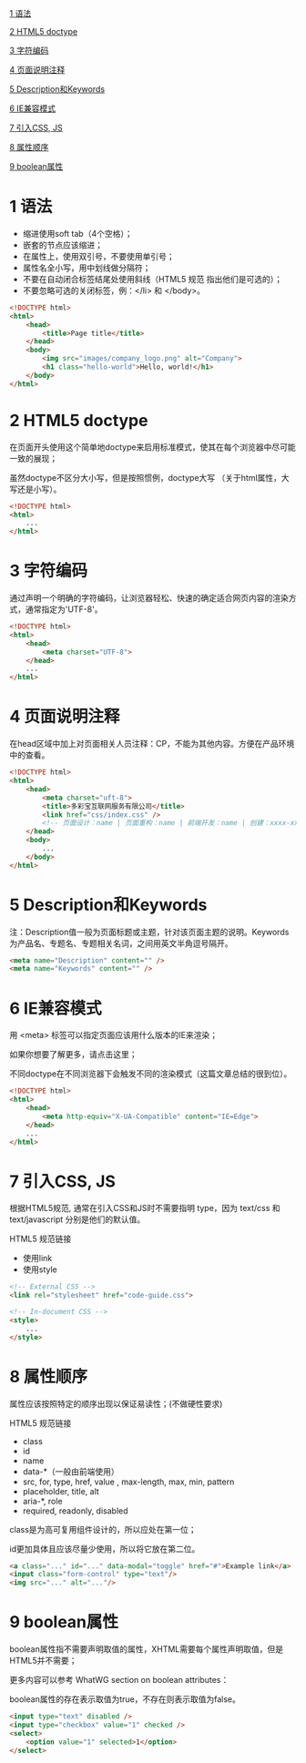 [1 语法](#1-语法)

[2 HTML5 doctype](#2-html5-doctype)

[3 字符编码](#3-字符编码)

[4 页面说明注释](#4-页面说明注释)

[5 Description和Keywords](#5-Description和Keywords)

[6 IE兼容模式](#6-IE兼容模式)

[7 引入CSS, JS](#7-%E5%BC%95%E5%85%A5css-js)

[8 属性顺序](#8-属性顺序)

[9 boolean属性](#9-boolean属性)













# 1 语法


- 缩进使用soft tab（4个空格）；
- 嵌套的节点应该缩进；
- 在属性上，使用双引号，不要使用单引号；
- 属性名全小写，用中划线做分隔符；
- 不要在自动闭合标签结尾处使用斜线（HTML5 规范 指出他们是可选的）；
- 不要忽略可选的关闭标签，例：&lt;/li&gt; 和 &lt;/body&gt;。

```html
<!DOCTYPE html>
<html>
    <head>
        <title>Page title</title>
    </head>
    <body>
        <img src="images/company_logo.png" alt="Company">
        <h1 class="hello-world">Hello, world!</h1>
    </body>
</html>
```

# 2 HTML5 doctype

在页面开头使用这个简单地doctype来启用标准模式，使其在每个浏览器中尽可能一致的展现；

虽然doctype不区分大小写，但是按照惯例，doctype大写 （关于html属性，大写还是小写）。

```html
<!DOCTYPE html>
<html>
    ...
</html>

```

# 3 字符编码

通过声明一个明确的字符编码，让浏览器轻松、快速的确定适合网页内容的渲染方式，通常指定为'UTF-8'。


```html
<!DOCTYPE html>
<html>
    <head>
        <meta charset="UTF-8">
    </head>
    ...
</html>
```

# 4 页面说明注释

在head区域中加上对页面相关人员注释：CP，不能为其他内容。方便在产品环境中的查看。


```html
<!DOCTYPE html>
<html>
    <head>
        <meta charset="uft-8">
        <title>多彩宝互联网服务有限公司</title>
        <link href="css/index.css" />
        <!-- 页面设计：name | 页面重构：name | 前端开发：name | 创建：xxxx-xx-xx -->
    </head>
    <body>
        ...
    </body>
</html>
```

# 5 Description和Keywords

注：Description值一般为页面标题或主题，针对该页面主题的说明。Keywords为产品名、专题名、专题相关名词，之间用英文半角逗号隔开。


```html
<meta name="Description" content="" />
<meta name="Keywords" content="" />
```

# 6 IE兼容模式

用 &lt;meta&gt; 标签可以指定页面应该用什么版本的IE来渲染；

如果你想要了解更多，请点击这里；

不同doctype在不同浏览器下会触发不同的渲染模式（这篇文章总结的很到位）。



```html
<!DOCTYPE html>
<html>
    <head>
        <meta http-equiv="X-UA-Compatible" content="IE=Edge">
    </head>
    ...
</html>
```

# 7 引入CSS, JS

根据HTML5规范, 通常在引入CSS和JS时不需要指明 type，因为 text/css 和 text/javascript 分别是他们的默认值。

HTML5 规范链接

- 使用link
- 使用style



```html
<!-- External CSS -->
<link rel="stylesheet" href="code-guide.css">

<!-- In-document CSS -->
<style>
    ...
</style>
```

# 8 属性顺序

属性应该按照特定的顺序出现以保证易读性；(不做硬性要求)


HTML5 规范链接

- class
- id
- name
- data-*（一般由前端使用）
- src, for, type, href, value , max-length, max, min, pattern
- placeholder, title, alt
- aria-*, role
- required, readonly, disabled

class是为高可复用组件设计的，所以应处在第一位；

id更加具体且应该尽量少使用，所以将它放在第二位。


```html
<a class="..." id="..." data-modal="toggle" href="#">Example link</a>
<input class="form-control" type="text"/>
<img src="..." alt="..."/>
```

# 9 boolean属性

boolean属性指不需要声明取值的属性，XHTML需要每个属性声明取值，但是HTML5并不需要；

更多内容可以参考 WhatWG section on boolean attributes：

boolean属性的存在表示取值为true，不存在则表示取值为false。



```html
<input type="text" disabled />
<input type="checkbox" value="1" checked />
<select>
    <option value="1" selected>1</option>
</select>
```







